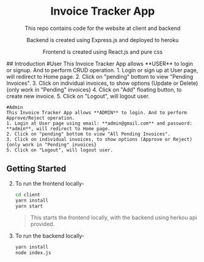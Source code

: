<div align="center">
<h1>Invoice Tracker App</h1>

<p>This repo contains code for the website at client and backend</p>
<p>Backend is created using Express.js and deployed to heroku</p>
<p>Frontend is created using React.js and pure css</p>

</div>
## Introduction
    #User
    This Invoice Tracker App allows **USER** to login or signup. And to perform CRUD operation.
    1. Login or sign up at User page, will redirect to Home page.
    2. Click on "pending" bottom to view "Pending Invoices".
    3. Click on individual invoices, to show options (Update or Delete) {only work in "Pending" invoices}
    4. Click on "Add" floating button, to create new invoice.
    5. Click on "Logout", will logout user.  
    
    #Admin
    This Invoice Tracker App allows **ADMIN** to login. And to perform Approve/Reject operation.
    1. Login at User page using email: **admin@gmail.com** and password: **admin**, will redirect to Home page.
    2. Click on "pending" bottom to view "All Pending Invoices".
    3. Click on individual invoices, to show options (Approve or Reject) {only work in "Pending" invoices}
    5. Click on "Logout", will logout user.

## Getting Started

2. To run the frontend locally-

   ```bash
   cd client
   yarn install
   yarn start
   ```

   > This starts the frontend locally, with the backend using herkou api provided.

3. To run the backend locally-

   ```bash
   yarn install
   node index.js
   ```
